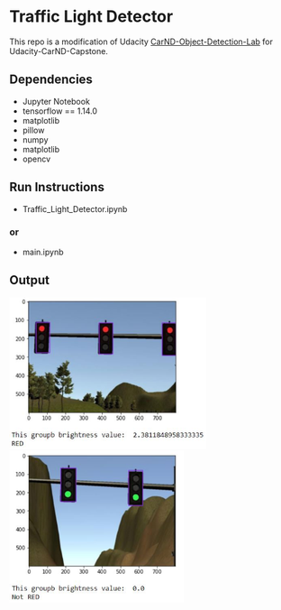 # Traffic Light Detector
This repo is a modification of Udacity [CarND-Object-Detection-Lab](https://github.com/udacity/CarND-Object-Detection-Lab) for 
Udacity-CarND-Capstone.


## Dependencies
* Jupyter Notebook
* tensorflow == 1.14.0
* matplotlib
* pillow
* numpy
* matplotlib
* opencv


## Run Instructions
* Traffic_Light_Detector.ipynb
### or
* main.ipynb

## Output
<img src="img/predict_1.JPG" width = "350"/>  
<img src="img/predict_2.JPG" width = "310"/> 

